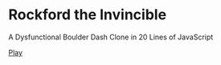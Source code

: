 # Rockford the Invincible

A Dysfunctional Boulder Dash Clone in 20 Lines of JavaScript

[Play](http://atesgoral.github.io/bd20)
